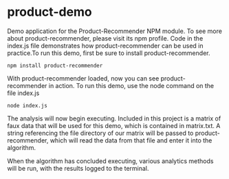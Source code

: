 product-demo
============

Demo application for the Product-Recommender NPM module.  To see more about product-recommender, please visit its <a src='http://www.npm.js.org/package/product-recommender'>npm profile</a>.  Code in the index.js file demonstrates how product-recommender can be used in practice.To run this demo, first be sure to install product-recommender.
    
    npm install product-recommender

With product-recommender loaded, now you can see product-recommender in action.  To run this demo, use the node command on the file index.js
    
    node index.js

The analysis will now begin executing.  Included in this project is a matrix of faux data that will be used for this demo, which is contained in matrix.txt.  A string referencing the file directory of our matrix will be passed to product-recommender, which will read the data from that file and enter it into the algorithm.

When the algorithm has concluded executing, various analytics methods will be run, with the results logged to the terminal.
